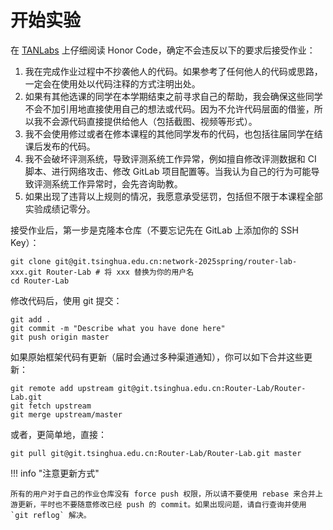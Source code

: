 # 开始实验

在 [TANLabs](https://lab.cs.tsinghua.edu.cn/tan) 上仔细阅读 Honor Code，确定不会违反以下的要求后接受作业：

1. 我在完成作业过程中不抄袭他人的代码。如果参考了任何他人的代码或思路，一定会在使用处以代码注释的方式注明出处。
2. 如果有其他选课的同学在本学期结束之前寻求自己的帮助，我会确保这些同学不会不加引用地直接使用自己的想法或代码。因为不允许代码层面的借鉴，所以我不会源代码直接提供给他人（包括截图、视频等形式）。
3. 我不会使用修过或者在修本课程的其他同学发布的代码，也包括往届同学在结课后发布的代码。
4. 我不会破坏评测系统，导致评测系统工作异常，例如擅自修改评测数据和 CI 脚本、进行网络攻击、修改 GitLab 项目配置等。当我认为自己的行为可能导致评测系统工作异常时，会先咨询助教。
5. 如果出现了违背以上规则的情况，我愿意承受惩罚，包括但不限于本课程全部实验成绩记零分。

接受作业后，第一步是克隆本仓库（不要忘记先在 GitLab 上添加你的 SSH Key）：

```shell
git clone git@git.tsinghua.edu.cn:network-2025spring/router-lab-xxx.git Router-Lab # 将 xxx 替换为你的用户名
cd Router-Lab
```

修改代码后，使用 git 提交：

```shell
git add .
git commit -m "Describe what you have done here"
git push origin master
```

如果原始框架代码有更新（届时会通过多种渠道通知），你可以如下合并这些更新：

```shell
git remote add upstream git@git.tsinghua.edu.cn:Router-Lab/Router-Lab.git
git fetch upstream
git merge upstream/master
```

或者，更简单地，直接：

```shell
git pull git@git.tsinghua.edu.cn:Router-Lab/Router-Lab.git master
```

!!! info "注意更新方式"

    所有的用户对于自己的作业仓库没有 force push 权限，所以请不要使用 rebase 来合并上游更新，平时也不要随意修改已经 push 的 commit。如果出现问题，请自行查询并使用 `git reflog` 解决。
